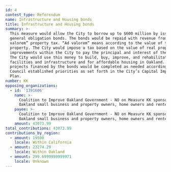 ```yaml
---
id: 4
contest_type: Referendum
name: Infrastructure and Housing bonds
title: Infrastructure and Housing bonds
summary: >-
  This measure would allow the City to borrow up to $600 million by issuing
  general obligation bonds. The bonds would be repaid with revenue from an “ad
  valorem” property tax. “Ad valorem” means according to the value of the
  property. The City would impose a tax based on the value of real property and
  improvements within the City to pay the principal and interest of the bonds.
  The City would use this money to build, buy, improve, and rehabilitate
  facilities and infrastructure and for affordable housing in Oakland. The
  projects financed by the bonds would be completed as needed according to City
  Council established priorities as set forth in the City’s Capital Improvement
  Plan.
number: KK
opposing_organizations:
  - id: '1391606'
    name: >-
      Coalition to Improve Oakland Government - NO on Measure KK sponsored by
      Oakland small business and property owners, home owners and renters
    payee: >-
      Coalition to Improve Oakland Government - NO on Measure KK sponsored by
      Oakland small business and property owners, home owners and renters
    amount: 43073.99
total_contributions: 43073.99
contributions_by_region:
  - amount: 19500
    locale: Within California
  - amount: 23274.29
    locale: Within Oakland
  - amount: 299.6999999999971
    locale: Unknown
---
```

